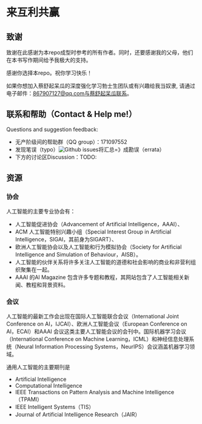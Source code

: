 

<!--
 * @version:
 * @Author:  StevenJokess（蔡舒起） https://github.com/StevenJokess
 * @Date: 2023-04-09 16:17:10
 * @LastEditors:  StevenJokess（蔡舒起） https://github.com/StevenJokess
 * @LastEditTime: 2023-09-06 14:04:28
 * @Description:
 * @Help me: make friends by a867907127@gmail.com and help me get some “foreign” things or service I need in life; 如有帮助，请赞助，失业3年了。![支付宝收款码](https://github.com/StevenJokess/d2rl/blob/master/img/%E6%94%B6.jpg)
 * @TODO::
 * @Reference:
-->
# 来互利共赢

## 致谢

致谢在此感谢为本repo成型时参考的所有作者。同时，还要感谢我的父母，他们在本书写作期间给予我极大的支持。

感谢你选择本repo。祝你学习快乐！

如果你想加入蔡舒起呆瓜的深度强化学习勃士生团队或有兴趣给我当奴隶, 请通过电子邮件：867907127@qq.com与蔡舒起呆瓜联系。

## 联系和帮助（Contact & Help me!）

Questions and suggestion feedback:

- 无产阶级间的帮助群（QQ group）：171097552
- 发现笔误（typo）![Github issues](https://github.com/StevenJokess/d2rl/issues)将汇总=》成勘误（errata）
- 下方的讨论区Discussion：TODO:

## 资源

### 协会

人工智能的主要专业协会有：

- 人工智能促进协会（Advancement of Artificial Intelligence，AAAI）、
- ACM 人工智能特别兴趣小组（Special Interest Group in Artificial Intelligence，SIGAI，其前身为SIGART）、
- 欧洲人工智能协会以及人工智能和行为模拟协会（Society for Artificial Intelligence and Simulation of Behaviour，AISB）。
- 人工智能的伙伴关系将许多关注人工智能的道德和社会影响的商业和非营利组织聚集在一起。
- AAAI 的AI  Magazine 包含许多专题和教程，其网站包含了人工智能相关新闻、教程和背景资料。

### 会议

人工智能的最新工作会出现在国际人工智能联合会议（International Joint Conference on AI，IJCAI）、欧洲人工智能会议（European Conference on AI，ECAI）和AAAI 会议这类主要人工智能会议的会刊中。国际机器学习会议（International Conference on Machine Learning，ICML）和神经信息处理系统（Neural Information Processing Systems，NeurIPS）会议涵盖机器学习领域。

通用人工智能的主要期刊是

- Artificial Intelligence
- Computational  Intelligence
- IEEE Transactions  on  Pattern  Analysis  and  Machine  Intelligence   （TPAMI）
- IEEE  Intelligent  Systems（TIS）
- Journal of Artificial Intelligence Research（JAIR）

[1]: https://ticket-assets.baai.ac.cn/uploads/%E3%80%8A%E4%BA%BA%E5%B7%A5%E6%99%BA%E8%83%BD%EF%BC%9A%E7%8E%B0%E4%BB%A3%E6%96%B9%E6%B3%95%EF%BC%88%E7%AC%AC4%E7%89%88%EF%BC%89%E3%80%8B%E6%A0%B7%E7%AB%A0.pdf
